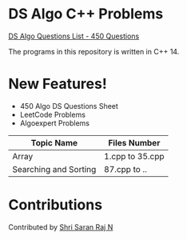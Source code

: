 # DS Algo C++ Problems
[DS Algo Questions List - 450 Questions](https://docs.google.com/spreadsheets/d/1CmPe6HkF-P1yHM9HmWnwxpwtYOTI5MeK/edit#gid=718818408)

The programs in this repository is written in C++ 14.

# New Features!
  - 450 Algo DS Questions Sheet
  - LeetCode Problems
  - Algoexpert Problems


| Topic Name | Files Number |
| ------ | ------ |
| Array | 1.cpp to 35.cpp |
| Searching and Sorting | 87.cpp to .. |

# Contributions
Contributed by [Shri Saran Raj N](https://linkedin.com/in/saranrajshri)
